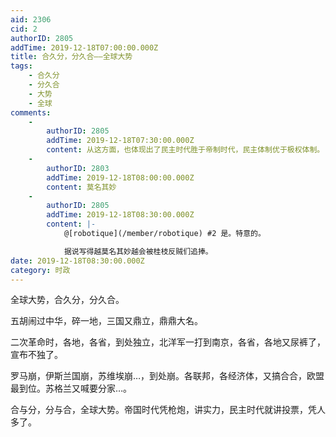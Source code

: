 ```yaml
---
aid: 2306
cid: 2
authorID: 2805
addTime: 2019-12-18T07:00:00.000Z
title: 合久分，分久合——全球大势
tags:
    - 合久分
    - 分久合
    - 大势
    - 全球
comments:
    -
        authorID: 2805
        addTime: 2019-12-18T07:30:00.000Z
        content: 从这方面，也体现出了民主时代胜于帝制时代，民主体制优于极权体制。
    -
        authorID: 2803
        addTime: 2019-12-18T08:00:00.000Z
        content: 莫名其妙
    -
        authorID: 2805
        addTime: 2019-12-18T08:30:00.000Z
        content: |-
            @[robotique](/member/robotique) #2 是。特意的。

            据说写得越莫名其妙越会被桂枝反贼们追捧。
date: 2019-12-18T08:30:00.000Z
category: 时政
---
```


全球大势，合久分，分久合。

五胡闹过中华，碎一地，三国又鼎立，鼎鼎大名。

二次革命时，各地，各省，到处独立，北洋军一打到南京，各省，各地又尿裤了，宣布不独了。

罗马崩，伊斯兰国崩，苏维埃崩…，到处崩。各联邦，各经济体，又搞合合，欧盟最到位。苏格兰又喊要分家…。

合与分，分与合，全球大势。帝国时代凭枪炮，讲实力，民主时代就讲投票，凭人多了。
